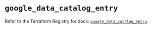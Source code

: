 # `google_data_catalog_entry`

Refer to the Terraform Registry for docs: [`google_data_catalog_entry`](https://registry.terraform.io/providers/hashicorp/google/6.34.1/docs/resources/data_catalog_entry).
